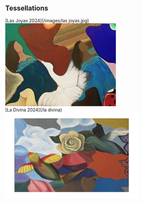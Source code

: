 ---
---
## Tessellations

[Las Joyas 2024](/images/las joyas.jpg)<br>
<img src="images/las joyas.jpg" style="width: 350px; height: 262px;"/>
<br>
[La Divina 2024](/la divina)<br>
<img src="images/la divina - Copy.jpg" style="width: 420px; height: 270px;"/>
